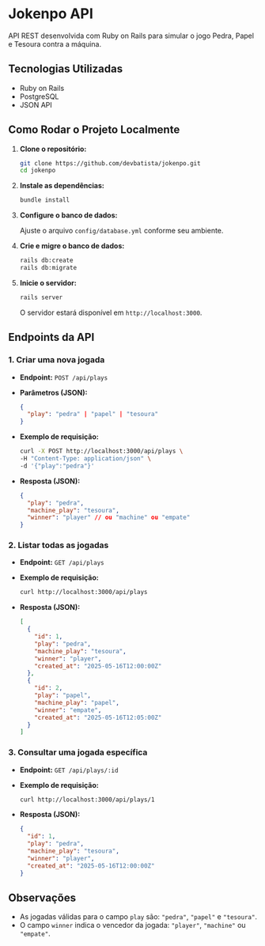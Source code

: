 # Jokenpo API

API REST desenvolvida com Ruby on Rails para simular o jogo Pedra, Papel e Tesoura contra a máquina.

## Tecnologias Utilizadas

- Ruby on Rails
- PostgreSQL
- JSON API

## Como Rodar o Projeto Localmente

1. **Clone o repositório:**

   ```bash
   git clone https://github.com/devbatista/jokenpo.git
   cd jokenpo
   ```

2. **Instale as dependências:**

   ```bash
   bundle install
   ```

3. **Configure o banco de dados:**

   Ajuste o arquivo `config/database.yml` conforme seu ambiente.

4. **Crie e migre o banco de dados:**

   ```bash
   rails db:create
   rails db:migrate
   ```

5. **Inicie o servidor:**

   ```bash
   rails server
   ```

   O servidor estará disponível em `http://localhost:3000`.

## Endpoints da API

### 1. Criar uma nova jogada

- **Endpoint:** `POST /api/plays`
- **Parâmetros (JSON):**

  ```json
  {
    "play": "pedra" | "papel" | "tesoura"
  }
  ```

- **Exemplo de requisição:**

  ```bash
  curl -X POST http://localhost:3000/api/plays \
  -H "Content-Type: application/json" \
  -d '{"play":"pedra"}'
  ```

- **Resposta (JSON):**

  ```json
  {
    "play": "pedra",
    "machine_play": "tesoura",
    "winner": "player" // ou "machine" ou "empate"
  }
  ```

### 2. Listar todas as jogadas

- **Endpoint:** `GET /api/plays`
- **Exemplo de requisição:**

  ```bash
  curl http://localhost:3000/api/plays
  ```

- **Resposta (JSON):**

  ```json
  [
    {
      "id": 1,
      "play": "pedra",
      "machine_play": "tesoura",
      "winner": "player",
      "created_at": "2025-05-16T12:00:00Z"
    },
    {
      "id": 2,
      "play": "papel",
      "machine_play": "papel",
      "winner": "empate",
      "created_at": "2025-05-16T12:05:00Z"
    }
  ]
  ```

### 3. Consultar uma jogada específica

- **Endpoint:** `GET /api/plays/:id`
- **Exemplo de requisição:**

  ```bash
  curl http://localhost:3000/api/plays/1
  ```

- **Resposta (JSON):**

  ```json
  {
    "id": 1,
    "play": "pedra",
    "machine_play": "tesoura",
    "winner": "player",
    "created_at": "2025-05-16T12:00:00Z"
  }
  ```

## Observações

- As jogadas válidas para o campo `play` são: `"pedra"`, `"papel"` e `"tesoura"`.
- O campo `winner` indica o vencedor da jogada: `"player"`, `"machine"` ou `"empate"`.
